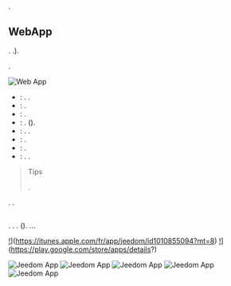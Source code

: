 # 

.

## WebApp

. .).

.

![Web App](images/webApp.png)

-  : . .
-  : .
-  : .
-  : . ().
-  : . .
-  : .
-  : .
-  : . .

> Tips
>
> .

. .

## 

. . . (). ...

[!](images/appstore.png)](https://itunes.apple.com/fr/app/jeedom/id1010855094?mt=8)	[!](images/googleplay.png)](https://play.google.com/store/apps/details?)


![Jeedom App](images/screen322x572-1.jpg) ![Jeedom App](images/screen322x572-2.jpg) ![Jeedom App](images/screen322x572-3.jpg) ![Jeedom App](images/screen322x572-4.jpg) ![Jeedom App](images/screen322x572-5.jpg)


